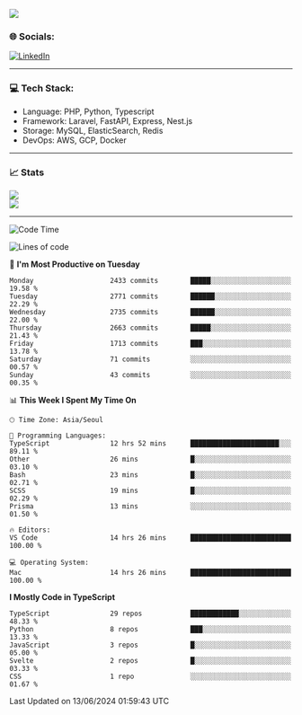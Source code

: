 <!--[![](https://visitcount.itsvg.in/api?id=jin-wk&icon=7&color=12)](https://visitcount.itsvg.in)-->
<!--[![Hits](https://hits.seeyoufarm.com/api/count/incr/badge.svg?url=https%3A%2F%2Fgithub.com%2Fjin-wk&count_bg=%235F625C&title_bg=%23555555&icon=github.svg&icon_color=%23E7E7E7&title=Hits&edge_flat=false)](https://hits.seeyoufarm.com)-->
![](https://komarev.com/ghpvc/?username=jin-wk&color=lightgrey&style=for-the-badge)

### 🌐 Socials:
[![LinkedIn](https://img.shields.io/badge/LinkedIn-%230077B5.svg?logo=linkedin&logoColor=white)](https://linkedin.com/in/jinwook-lee-242625241) 

---

### 💻 Tech Stack:
  - Language: PHP, Python, Typescript
  - Framework: Laravel, FastAPI, Express, Nest.js
  - Storage: MySQL, ElasticSearch, Redis
  - DevOps: AWS, GCP, Docker

---

### 📈 Stats
![](https://github-readme-stats.vercel.app/api?username=jin-wk&theme=dark&hide_border=true&include_all_commits=true&count_private=true)<br/>
![](https://github-readme-streak-stats.herokuapp.com/?user=jin-wk&theme=dark&hide_border=true)<br/>

---

<!--START_SECTION:waka-->
![Code Time](http://img.shields.io/badge/Code%20Time-1%2C527%20hrs%2024%20mins-blue)

![Lines of code](https://img.shields.io/badge/From%20Hello%20World%20I%27ve%20Written-3.2%20million%20lines%20of%20code-blue)

📅 **I'm Most Productive on Tuesday** 

```text
Monday                   2433 commits        █████░░░░░░░░░░░░░░░░░░░░   19.58 % 
Tuesday                  2771 commits        ██████░░░░░░░░░░░░░░░░░░░   22.29 % 
Wednesday                2735 commits        ██████░░░░░░░░░░░░░░░░░░░   22.00 % 
Thursday                 2663 commits        █████░░░░░░░░░░░░░░░░░░░░   21.43 % 
Friday                   1713 commits        ███░░░░░░░░░░░░░░░░░░░░░░   13.78 % 
Saturday                 71 commits          ░░░░░░░░░░░░░░░░░░░░░░░░░   00.57 % 
Sunday                   43 commits          ░░░░░░░░░░░░░░░░░░░░░░░░░   00.35 % 
```


📊 **This Week I Spent My Time On** 

```text
🕑︎ Time Zone: Asia/Seoul

💬 Programming Languages: 
TypeScript               12 hrs 52 mins      ██████████████████████░░░   89.11 % 
Other                    26 mins             █░░░░░░░░░░░░░░░░░░░░░░░░   03.10 % 
Bash                     23 mins             █░░░░░░░░░░░░░░░░░░░░░░░░   02.71 % 
SCSS                     19 mins             █░░░░░░░░░░░░░░░░░░░░░░░░   02.29 % 
Prisma                   13 mins             ░░░░░░░░░░░░░░░░░░░░░░░░░   01.50 % 

🔥 Editors: 
VS Code                  14 hrs 26 mins      █████████████████████████   100.00 % 

💻 Operating System: 
Mac                      14 hrs 26 mins      █████████████████████████   100.00 % 
```

**I Mostly Code in TypeScript** 

```text
TypeScript               29 repos            ████████████░░░░░░░░░░░░░   48.33 % 
Python                   8 repos             ███░░░░░░░░░░░░░░░░░░░░░░   13.33 % 
JavaScript               3 repos             █░░░░░░░░░░░░░░░░░░░░░░░░   05.00 % 
Svelte                   2 repos             █░░░░░░░░░░░░░░░░░░░░░░░░   03.33 % 
CSS                      1 repo              ░░░░░░░░░░░░░░░░░░░░░░░░░   01.67 % 
```




 Last Updated on 13/06/2024 01:59:43 UTC
<!--END_SECTION:waka-->

